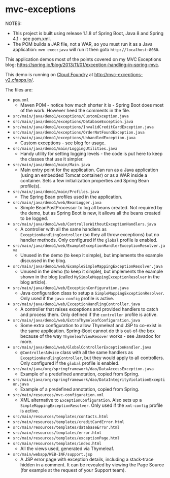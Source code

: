 mvc-exceptions
==============

NOTES:

  * This project is built using release 1.1.8 of Spring Boot, Java 8 and Spring 4.1 - see pom.xml.
  * The POM builds a JAR file, not a WAR, so you must run it as a Java application: ```mvn exec:java``` will run it then goto ```http://localhost:8080```.
 
This application demos most of the points covered on my MVC Exceptions blog:
<a href="https://spring.io/blog/2013/11/01/exception-handling-in-spring-mvc">
https://spring.io/blog/2013/11/01/exception-handling-in-spring-mvc</a>.

This demo is running on <a href="http://run.pivotal.io/">Cloud Foundry</a> at <a href="http://mvc-exceptions-v2.cfapps.io/">http://mvc-exceptions-v2.cfapps.io/</a>.

The files are:

  * <code>pom.xml</code>
     * Maven POM - notice how much shorter it is - Spring Boot does most of the work.  However heed the comments in the file.
  * <code>src/main/java/demo1/exceptions/CustomException.java</code>
  * <code>src/main/java/demo1/exceptions/DatabaseException.java</code>
  * <code>src/main/java/demo1/exceptions/InvalidCreditCardException.java</code>
  * <code>src/main/java/demo1/exceptions/OrderNotFoundException.java</code>
  * <code>src/main/java/demo1/exceptions/UnhandledException.java</code>
     * Custom exceptions - see blog for usage.
  * <code>src/main/java/demo1/main/LoggingUtilities.java</code>
     * Handy utility for setting logging levels - the code is put here to keep the classes that use it simpler.
  * <code>src/main/java/demo1/main/Main.java</code>
     * Main entry point for the application.  Can run as a Java application (using an embedded Tomcat container)
       or as a WAR inside a container.  Sets a few initialization properties and Spring Bean profile(s).
  * <code>src/main/java/demo1/main/Profiles.java</code>
    * The Spring Bean profiles used in the application.
  * <code>src/main/java/demo1/web/BeanLogger.java</code>
     * Simple BeanPostProcessor to log all beans created.  Not required by the demo, but as Spring Boot is new,
       it allows all the beans created to be logged.
  * <code>src/main/java/demo1/web/ControllerWithoutExceptionHandlers.java</code>
     * A controller with all the same handlers as `ExceptionHandlingController` (so they all throw exceptions)
       but no handler methods. Only configured if the `global` profile is enabled.
  * <code>src/main/java/demo1/web/ExampleExceptionHandlerExceptionResolver.java</code>
     * Unused in the demo (to keep it simple), but implements the example discussed in the blog.
  * <code>src/main/java/demo1/web/ExampleSimpleMappingExceptionResolver.java</code>
     * Unused in the demo (to keep it simple), but implements the example shown in the blog
       (called `MySimpleMappingExceptionResolver` in the blog article).
  * <code>src/main/java/demo1/web/ExceptionConfiguration.java</code>
     * Java configuration class to setup a `SimpleMappingExceptionResolver`. Only used if
       the `java-config` profile is active.
  * <code>src/main/java/demo1/web/ExceptionHandlingController.java</code>
     * A controller that raises exceptions and provided handlers to catch and process them.  Only defined
       if the `controller` profile is active.
  * <code>src/main/java/demo1/web/ExtraThymeleafConfiguration.java</code>
     * Some extra configuration to allow Thymeleaf and JSP to co-exist in the same application. Spring-Boot
       cannot do this out-of-the box because of the way `ThymeleafViewResover` works - see Javadoc for more.
  * <code>src/main/java/demo1/web/GlobalControllerExceptionHandler.java</code>
     * `@ControllerAdvice` class with all the same handlers as `ExceptionHandlingController`, but they would
       apply to all controllers. Only configured if the `global` profile is enabled.
  * <code>src/main/java/org/springframework/dao/DataAccessException.java</code>
     * Example of a predefined annotation, copied from Spring.
  * <code>src/main/java/org/springframework/dao/DataIntegrityViolationException.java</code>
     * Example of a predefined annotation, copied from Spring.
  * <code>src/main/resources/mvc-configuration.xml</code>
     * XML alternative to `ExceptionConfiguration`. Also sets up a `SimpleMappingExceptionResolver`. Only used if
       the `xml-config` profile is active.
  * <code>src/main/resources/templates/contacts.html</code>
  * <code>src/main/resources/templates/creditCardError.html</code>
  * <code>src/main/resources/templates/databaseError.html</code>
  * <code>src/main/resources/templates/error.html</code>
  * <code>src/main/resources/templates/exceptionPage.html</code>
  * <code>src/main/resources/templates/index.html</code>
     * All the views used, generated via Thymeleaf.
  * <code>src/main/webapp/WEB-INF/support.jsp</code>
     * A JSP error page with exception details, including a stack-trace hidden in a comment.  It can be
       revealed by viewing the Page Source (for example at the request of your Support team).
